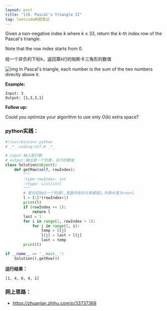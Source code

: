 ```yaml
---
layout: post
title: "119. Pascal's Triangle II"
tag: leetcode刷题笔记
---
```

Given a non-negative index *k* where *k* ≤ 33, return the *k*-th index row of the Pascal's triangle.

Note that the row index starts from 0.

给一个非负的下标k，返回第k行的帕斯卡三角形的数值

![img](https://upload.wikimedia.org/wikipedia/commons/0/0d/PascalTriangleAnimated2.gif)
In Pascal's triangle, each number is the sum of the two numbers directly above it.

**Example:**

```
Input: 3
Output: [1,3,3,1]
```

**Follow up:**

Could you optimize your algorithm to use only *O*(*k*) extra space?

### **python实践：**

~~~python
#!/usr/bin/env python
# _*_ coding:utf-8 _*_

# input:输入是行数
# output:输出是一个列表，该行的数值
class Solution(object):
    def getRow(self, rowIndex):
        """
        :type rowIndex: int
        :rtype: List[int]
        """
        # 首先初始化一个列表l,里面所有的元素都是1,列表长度为row+1
        l = [1]*(rowIndex+1)
        print(l)
        if (rowIndex <= 1):
            return l
        last = 1
        for i in range(2, rowIndex + 1):
            for j in range(1, i):
                temp = l[j]
                l[j] = last + l[j]
                last = temp
        print(l)

if __name__ == '__main__':
    Solution().getRow(4)


~~~

**运行结果：**

~~~
[1, 4, 6, 4, 1]
~~~



### **网上思路：**

- <https://zhuanlan.zhihu.com/p/33737368>